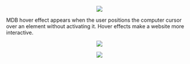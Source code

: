
  <p align="center">
    <img src="https://mdbootstrap.com/img/Marketing/campaigns/demo-footer.png">
  </p>
<p>MDB hover effect appears when the user positions the computer cursor over an element without activating it. Hover effects make a website more interactive.</p>
<a href="https://mdbootstrap.com/docs/b5/react/content-styles/hover-effects/" alt="Bootstrap 5" rel="dofollow">
  <p align="center">
    <img src="https://mdbootstrap.com/img/Marketing/campaigns/demo-hover.gif">
  </p>
<a href="https://mdbootstrap.com/docs/b5/react/content-styles/hover-effects/" alt="Bootstrap 5" rel="dofollow">
  <p align="center">    <img src="https://mdbootstrap.com/img/Marketing/campaigns/demo-hover2.png">
